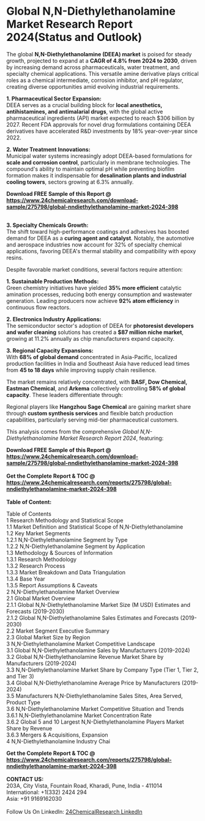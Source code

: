 <h1>Global N,N-Diethylethanolamine Market Research Report 2024(Status and Outlook)</h1><p>The global <strong>N,N-Diethylethanolamine (DEEA) market</strong> is poised for steady growth, projected to expand at a <strong>CAGR of 4.8% from 2024 to 2030</strong>, driven by increasing demand across pharmaceuticals, water treatment, and specialty chemical applications. This versatile amine derivative plays critical roles as a chemical intermediate, corrosion inhibitor, and pH regulator, creating diverse opportunities amid evolving industrial requirements.</p><p><strong>1. Pharmaceutical Sector Expansion:</strong><br>
DEEA serves as a crucial building block for <strong>local anesthetics, antihistamines, and antimalarial drugs</strong>, with the global active pharmaceutical ingredients (API) market expected to reach $306 billion by 2027. Recent FDA approvals for novel drug formulations containing DEEA derivatives have accelerated R&amp;D investments by 18% year-over-year since 2022.</p><p><strong>2. Water Treatment Innovations:</strong><br>
Municipal water systems increasingly adopt DEEA-based formulations for <strong>scale and corrosion control</strong>, particularly in membrane technologies. The compound's ability to maintain optimal pH while preventing biofilm formation makes it indispensable for <strong>desalination plants and industrial cooling towers</strong>, sectors growing at 6.3% annually.</p><div><b>Download FREE Sample of this Report @ 
            <a href="https://www.24chemicalresearch.com/download-sample/275798/global-nndiethylethanolamine-market-2024-398">
            https://www.24chemicalresearch.com/download-sample/275798/global-nndiethylethanolamine-market-2024-398</a></b></div><br><p><strong>3. Specialty Chemicals Growth:</strong><br>
The shift toward high-performance coatings and adhesives has boosted demand for DEEA as a <strong>curing agent and catalyst</strong>. Notably, the automotive and aerospace industries now account for 32% of specialty chemical applications, favoring DEEA's thermal stability and compatibility with epoxy resins.</p><p>Despite favorable market conditions, several factors require attention:</p><p><strong>1. Sustainable Production Methods:</strong><br>
Green chemistry initiatives have yielded <strong>35% more efficient</strong> catalytic amination processes, reducing both energy consumption and wastewater generation. Leading producers now achieve <strong>92% atom efficiency</strong> in continuous flow reactors.</p><p><strong>2. Electronics Industry Applications:</strong><br>
The semiconductor sector's adoption of DEEA for <strong>photoresist developers and wafer cleaning</strong> solutions has created a <strong>$87 million niche market</strong>, growing at 11.2% annually as chip manufacturers expand capacity.</p><p><strong>3. Regional Capacity Expansions:</strong><br>
With <strong>68% of global demand</strong> concentrated in Asia-Pacific, localized production facilities in India and Southeast Asia have reduced lead times from <strong>45 to 18 days</strong> while improving supply chain resilience.</p><p>The market remains relatively concentrated, with <strong>BASF, Dow Chemical, Eastman Chemical</strong>, and <strong>Arkema</strong> collectively controlling <strong>58% of global capacity</strong>. These leaders differentiate through:</p><p>Regional players like <strong>Hangzhou Sage Chemical</strong> are gaining market share through <strong>custom synthesis services</strong> and flexible batch production capabilities, particularly serving mid-tier pharmaceutical customers.</p><p>This analysis comes from the comprehensive <em>Global N,N-Diethylethanolamine Market Research Report 2024</em>, featuring:
</p><div><b>Download FREE Sample of this Report @ 
            <a href="https://www.24chemicalresearch.com/download-sample/275798/global-nndiethylethanolamine-market-2024-398">
            https://www.24chemicalresearch.com/download-sample/275798/global-nndiethylethanolamine-market-2024-398</a></b></div><br><div><b>Get the Complete Report & TOC @ 
            <a href="https://www.24chemicalresearch.com/reports/275798/global-nndiethylethanolamine-market-2024-398">
            https://www.24chemicalresearch.com/reports/275798/global-nndiethylethanolamine-market-2024-398</a></b></div><br>
            <b>Table of Content:</b><p>Table of Contents<br />
1 Research Methodology and Statistical Scope<br />
1.1 Market Definition and Statistical Scope of N,N-Diethylethanolamine<br />
1.2 Key Market Segments<br />
1.2.1 N,N-Diethylethanolamine Segment by Type<br />
1.2.2 N,N-Diethylethanolamine Segment by Application<br />
1.3 Methodology & Sources of Information<br />
1.3.1 Research Methodology<br />
1.3.2 Research Process<br />
1.3.3 Market Breakdown and Data Triangulation<br />
1.3.4 Base Year<br />
1.3.5 Report Assumptions & Caveats<br />
2 N,N-Diethylethanolamine Market Overview<br />
2.1 Global Market Overview<br />
2.1.1 Global N,N-Diethylethanolamine Market Size (M USD) Estimates and Forecasts (2019-2030)<br />
2.1.2 Global N,N-Diethylethanolamine Sales Estimates and Forecasts (2019-2030)<br />
2.2 Market Segment Executive Summary<br />
2.3 Global Market Size by Region<br />
3 N,N-Diethylethanolamine Market Competitive Landscape<br />
3.1 Global N,N-Diethylethanolamine Sales by Manufacturers (2019-2024)<br />
3.2 Global N,N-Diethylethanolamine Revenue Market Share by Manufacturers (2019-2024)<br />
3.3 N,N-Diethylethanolamine Market Share by Company Type (Tier 1, Tier 2, and Tier 3)<br />
3.4 Global N,N-Diethylethanolamine Average Price by Manufacturers (2019-2024)<br />
3.5 Manufacturers N,N-Diethylethanolamine Sales Sites, Area Served, Product Type<br />
3.6 N,N-Diethylethanolamine Market Competitive Situation and Trends<br />
3.6.1 N,N-Diethylethanolamine Market Concentration Rate<br />
3.6.2 Global 5 and 10 Largest N,N-Diethylethanolamine Players Market Share by Revenue<br />
3.6.3 Mergers & Acquisitions, Expansion<br />
4 N,N-Diethylethanolamine Industry Chai</p><div><b>Get the Complete Report & TOC @ 
            <a href="https://www.24chemicalresearch.com/reports/275798/global-nndiethylethanolamine-market-2024-398">
            https://www.24chemicalresearch.com/reports/275798/global-nndiethylethanolamine-market-2024-398</a></b></div><br><b>CONTACT US:</b><br>
            203A, City Vista, Fountain Road, Kharadi, Pune, India - 411014<br>
            International: +1(332) 2424 294<br>
            Asia: +91 9169162030 <br><br>
            Follow Us On LinkedIn: <a href="https://www.linkedin.com/company/24chemicalresearch/">24ChemicalResearch LinkedIn</a>
